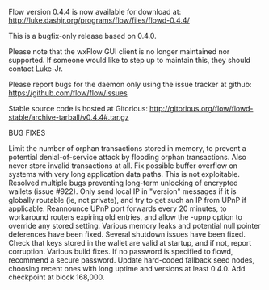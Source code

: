 Flow version 0.4.4 is now available for download at:
http://luke.dashjr.org/programs/flow/files/flowd-0.4.4/

This is a bugfix-only release based on 0.4.0.

Please note that the wxFlow GUI client is no longer maintained nor supported. If someone would like to step up to maintain this, they should contact Luke-Jr.

Please report bugs for the daemon only using the issue tracker at github:
https://github.com/flow/flow/issues

Stable source code is hosted at Gitorious:
http://gitorious.org/flow/flowd-stable/archive-tarball/v0.4.4#.tar.gz

BUG FIXES

Limit the number of orphan transactions stored in memory, to prevent a potential denial-of-service attack by flooding orphan transactions. Also never store invalid transactions at all.
Fix possible buffer overflow on systems with very long application data paths. This is not exploitable.
Resolved multiple bugs preventing long-term unlocking of encrypted wallets (issue #922).
Only send local IP in "version" messages if it is globally routable (ie, not private), and try to get such an IP from UPnP if applicable.
Reannounce UPnP port forwards every 20 minutes, to workaround routers expiring old entries, and allow the -upnp option to override any stored setting.
Various memory leaks and potential null pointer deferences have been
fixed.
Several shutdown issues have been fixed.
Check that keys stored in the wallet are valid at startup, and if not,
report corruption.
Various build fixes.
If no password is specified to flowd, recommend a secure password.
Update hard-coded fallback seed nodes, choosing recent ones with long uptime and versions at least 0.4.0.
Add checkpoint at block 168,000.

